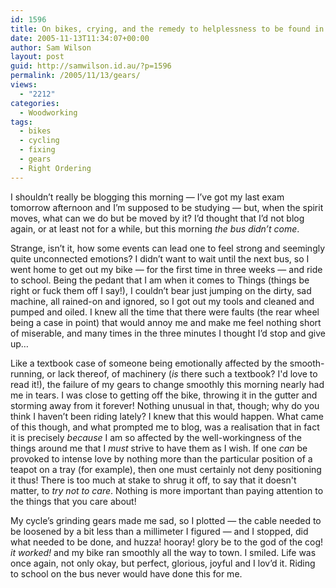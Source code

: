 ```yaml
---
id: 1596
title: On bikes, crying, and the remedy to helplessness to be found in fixing
date: 2005-11-13T11:34:07+00:00
author: Sam Wilson
layout: post
guid: http://samwilson.id.au/?p=1596
permalink: /2005/11/13/gears/
views:
  - "2212"
categories:
  - Woodworking
tags:
  - bikes
  - cycling
  - fixing
  - gears
  - Right Ordering
---
```

I shouldn’t really be blogging this morning — I’ve got my last exam tomorrow afternoon and I’m supposed to be studying —
but, when the spirit moves, what can we do but be moved by it? I’d thought that I’d not blog again,
or at least not for a while, but this morning _the bus didn’t come_.

Strange, isn’t it, how some events can lead one to feel strong and seemingly quite unconnected emotions?
I didn’t want to wait until the next bus, so I went home to get out my bike — for the first time in three weeks
— and ride to school. Being the pedant that I am when it comes to Things (things be right or fuck them off I say!),
I couldn’t bear just jumping on the dirty, sad machine, all rained-on and ignored, so I got out my tools and cleaned and pumped and oiled. I knew all the time that there were faults (the rear wheel being a case in point) that would annoy me and make me feel nothing short of miserable, and many times in the three minutes I thought I’d stop and give up…

Like a textbook case of someone being emotionally affected by the smooth-running, or lack thereof, of machinery (*is* there such a textbook? I'd love to read it!),
the failure of my gears to change smoothly this morning nearly had me in tears.
I was close to getting off the bike, throwing it in the gutter and storming away from it forever! Nothing unusual in that, though;
why do you think I haven’t been riding lately? I knew that this would happen. What came of this though, and what prompted me to blog,
was a realisation that in fact it is precisely _because_ I am so affected by the well-workingness of the things around me that I *must* strive to have them as I wish.
If one _can_ be provoked to intense love by nothing more than the particular position of a teapot on a tray (for example),
then one must certainly not deny positioning it thus! There is too much at stake to shrug it off, to say that it doesn't matter, to *try not to care*.
Nothing is more important than paying attention to the things that you care about!

My cycle’s grinding gears made me sad, so I plotted — the cable needed to be loosened by a bit less than a millimeter I figured — and I stopped, did what needed to be done, and huzza! hooray! glory be to the god of the cog! _it worked!_ and my bike ran smoothly all the way to town. I smiled. Life was once again, not only okay, but perfect, glorious, joyful and I lov’d it. Riding to school on the bus never would have done this for me.